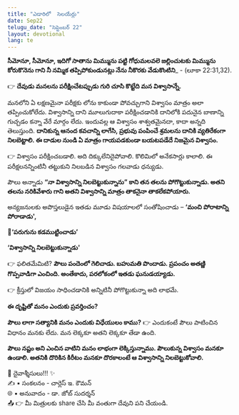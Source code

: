 ```yaml
---
title: "ఎడారిలో  సెలయేర్లు"
date: Sep22
telugu_date: "సెప్టెంబర్ 22"
layout: devotional
lang: te
---
```


**సీమోనూ, సీమోనూ, ఇదిగో సాతాను మిమ్మును పట్టి గోధుమలవలె జల్లించుటకు మిమ్మును కోరుకొనెను గాని నీ నమ్మిక తప్పిపోకుండునట్లు నేను నీకొరకు వేడుకొంటిని**_ - (లూకా 22:31,32).

👉 **దేవుడు మనలను పరీక్షించేటప్పుడు గురి చూసి కొట్టేది మన విశ్వాసాన్నే.**

 మనలోని  ఏ లక్షణమైనా పరీక్షకు లోను కాకుండా పోవచ్చుగాని విశ్వాసం మాత్రం అలా తప్పించుకోలేదు. విశ్వాసాన్ని దాని మూలుగుదాకా పరీక్షించడానికి దానిలోకి పదునైన బాణాన్ని గుచ్చడం కన్నా వేరే మార్గం లేదు. ఇందువల్ల ఆ విశ్వాసం శాశ్వతమైనదా, కాదా అన్నది తెలుస్తుంది. **దానికున్న ఆనంద కవచాన్ని లాగేసి, ప్రభువు పంపించే శ్రమలను దానికి వ్యతిరేకంగా నిలబెట్టాలి. ఈ దాడుల నుండి ఏ మాత్రం గాయపడకుండా బయటపడేదే నిజమైన విశ్వాసం.** 

👉 విశ్వాసం పరీక్షించబడాలి. అది దిక్కులేనిదైపోవాలి. కొలిమిలో అనేకసార్లు కాలాలి. ఈ పరీక్షలనన్నింటినీ తట్టుకుని నిలబడిన విశ్వాసం గలవాడు ధన్యుడు.

పౌలు అన్నాడు **“నా విశ్వాసాన్ని నిలబెట్టుకున్నాను” కాని తన తలను పోగొట్టుకున్నాడు. అతని తలను నరికివేశారు గాని అతని విశ్వాసాన్ని మాత్రం తాకనైనా తాకలేకపోయారు.**

 అన్యజనులకు అపొస్తలుడైన ఇతడు మూడు విషయాలలో సంతోషించాడు – **‘మంచి పోరాటాన్ని పోరాడాడు',**

**📖‘పరుగును కడముట్టించాడు’**

 **‘విశ్వాసాన్ని నిలబెట్టుకున్నాడు'**

👉 ఫలితమేమిటి?  **పౌలు పందెంలో గెలిచాడు. బహుమతి పొందాడు. ప్రపంచం అతణ్ణి గొప్పవాడిగా ఎంచింది. అంతేకాదు, పరలోకంలో ఇతడు ఘనుడయ్యాడు.**

👉 క్రీస్తులో విజయం సాధించడానికి అన్నిటినీ పోగొట్టుకున్నా అది లాభమే. 

**ఈ దృష్టితో మనం ఎందుకు ప్రవర్తించం?** 

**పౌలు లాగా సత్యానికి మనం ఎందుకు విధేయులం కాము?**
👉 ఎందుకంటే పౌలు పాటించిన విధానం మనకు లేదు. మన లెక్కకూ అతని లెక్కకూ తేడా ఉంది. 

**పౌలు నష్టం అని ఎంచిన వాటిని మనం లాభంగా లెక్కిస్తున్నాము. పౌలుకున్న విశ్వాసం మనకూ ఉండాలి. అతనికి దొరికిన కిరీటం మనకూ దొరకాలంటే ఆ విశ్వాసాన్ని నిలబెట్టుకోవాలి.**

<div class="blessing">🙏 <span class="bless-text">దైవాశ్శీసులు!!!</span> ✨</div>

<div class="credit">✍️ <span class="credit-text">▪ సంకలనం - చార్లెస్ ఇ. కౌమన్</span></div>
<div class="credit">🌐 <span class="credit-text">▪ అనువాదం - డా. జోబ్ సుదర్శన్</span></div>


<div class="share">📤 👉 <span class="share-text">మీ మిత్రులకు share చేసి మీ వంతుగా దేవుని పని చేయండి.</span></div>

